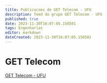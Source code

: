 ```yaml
---
title: Publicacoes de GET Telecom - UFU
description: feed do grupo GET Telecom - UFU
published: true
date: 2023-11-30T16:07:05.150501
tags: Engenharias
editor: markdown
dateCreated: 2023-11-30T16:07:05.150501
---
```


# GET Telecom
[GET Telecom - UFU](/grupo/7GETTelecomUFU.md)